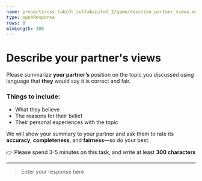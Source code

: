 ```yaml
---
name: projects/css_lab/dl_collab/pilot_2/game/describe_partner_views.md
type: openResponse
rows: 8
minLength: 300
---
```


# Describe your partner's views

Please summarize **your partner’s** position on the topic you discussed using language that **they** would say it is correct and fair.

### Things to include:

- What they believe
- The reasons for their belief
- Their personal experiences with the topic

We will show your summary to your partner and ask them to rate its **accuracy**, **completeness**, and **fairness**—so do your best.

👉 Please spend 3-5 minutes on this task, and write at least **300 characters**

---

> Enter your response here

